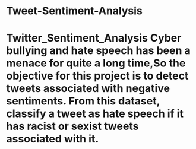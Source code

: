 # Tweet-Sentiment-Analysis
# Twitter_Sentiment_Analysis  Cyber bullying and hate speech has been a menace for quite a long time,So the objective for this project is to detect tweets associated with negative sentiments. From this dataset, classify a tweet as hate speech if it has racist or sexist tweets associated with it.
